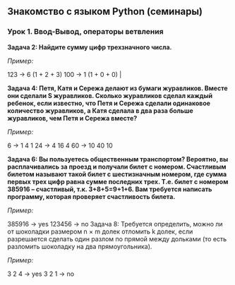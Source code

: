 ## Знакомство с языком Python (семинары)
### Урок 1. Ввод-Вывод, операторы ветвления

**Задача 2: Найдите сумму цифр трехзначного числа.**

*Пример:*

123 -> 6 (1 + 2 + 3)
100 -> 1 (1 + 0 + 0) |

**Задача 4: Петя, Катя и Сережа делают из бумаги журавликов. Вместе они сделали S журавликов. Сколько журавликов сделал каждый ребенок, если известно, что Петя и Сережа сделали одинаковое количество журавликов, а Катя сделала в два раза больше журавликов, чем Петя и Сережа вместе?**

*Пример:*

6 -> 1  4  1
24 -> 4  16  4
    60 -> 10  40  10


**Задача 6: Вы пользуетесь общественным транспортом? Вероятно, вы расплачивались за проезд и получали билет с номером. Счастливым билетом называют такой билет с шестизначным номером, где сумма первых трех цифр равна сумме последних трех. Т.е. билет с номером 385916 – счастливый, т.к. 3+8+5=9+1+6. Вам требуется написать программу, которая проверяет счастливость билета.**

*Пример:*

385916 -> yes
123456 -> no
Задача 8: Требуется определить, можно ли от шоколадки размером n × m долек отломить k долек, если разрешается сделать один разлом по прямой между дольками (то есть разломить шоколадку на два прямоугольника).

*Пример:*

3 2 4 -> yes
3 2 1 -> no